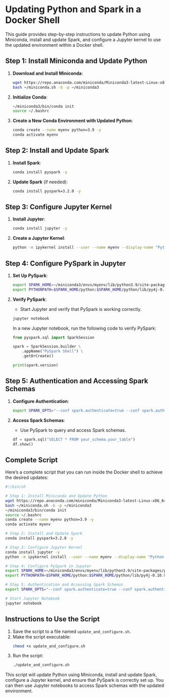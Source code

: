 # Updating Python and Spark in a Docker Shell

This guide provides step-by-step instructions to update Python using Miniconda, install and update Spark, and configure a Jupyter kernel to use the updated environment within a Docker shell.

## Step 1: Install Miniconda and Update Python

1. **Download and Install Miniconda**:
   ```sh
   wget https://repo.anaconda.com/miniconda/Miniconda3-latest-Linux-x86_64.sh -O ~/miniconda.sh
   bash ~/miniconda.sh -b -p ~/miniconda3
   ```

2. **Initialize Conda**:
   ```sh
   ~/miniconda3/bin/conda init
   source ~/.bashrc
   ```

3. **Create a New Conda Environment with Updated Python**:
   ```sh
   conda create --name myenv python=3.9 -y
   conda activate myenv
   ```

## Step 2: Install and Update Spark

1. **Install Spark**:
   ```sh
   conda install pyspark -y
   ```

2. **Update Spark** (if needed):
   ```sh
   conda install pyspark=3.2.0 -y
   ```

## Step 3: Configure Jupyter Kernel

1. **Install Jupyter**:
   ```sh
   conda install jupyter -y
   ```

2. **Create a Jupyter Kernel**:
   ```sh
   python -m ipykernel install --user --name myenv --display-name "Python (myenv)"
   ```

## Step 4: Configure PySpark in Jupyter

1. **Set Up PySpark**:
   ```sh
   export SPARK_HOME=~/miniconda3/envs/myenv/lib/python3.9/site-packages/pyspark
   export PYTHONPATH=$SPARK_HOME/python:$SPARK_HOME/python/lib/py4j-0.10.9-src.zip:$PYTHONPATH
   ```

2. **Verify PySpark**:
   - Start Jupyter and verify that PySpark is working correctly.
   ```sh
   jupyter notebook
   ```

   In a new Jupyter notebook, run the following code to verify PySpark:
   ```python
   from pyspark.sql import SparkSession

   spark = SparkSession.builder \
       .appName("PySpark Shell") \
       .getOrCreate()

   print(spark.version)
   ```

## Step 5: Authentication and Accessing Spark Schemas

1. **Configure Authentication**:
   ```sh
   export SPARK_OPTS="--conf spark.authenticate=true --conf spark.authenticate.secret=your_secret"
   ```

2. **Access Spark Schemas**:
   - Use PySpark to query and access Spark schemas.
   ```python
   df = spark.sql("SELECT * FROM your_schema.your_table")
   df.show()
   ```

## Complete Script

Here’s a complete script that you can run inside the Docker shell to achieve the desired updates:

```sh
#!/bin/sh

# Step 1: Install Miniconda and Update Python
wget https://repo.anaconda.com/miniconda/Miniconda3-latest-Linux-x86_64.sh -O ~/miniconda.sh
bash ~/miniconda.sh -b -p ~/miniconda3
~/miniconda3/bin/conda init
source ~/.bashrc
conda create --name myenv python=3.9 -y
conda activate myenv

# Step 2: Install and Update Spark
conda install pyspark=3.2.0 -y

# Step 3: Configure Jupyter Kernel
conda install jupyter -y
python -m ipykernel install --user --name myenv --display-name "Python (myenv)"

# Step 4: Configure PySpark in Jupyter
export SPARK_HOME=~/miniconda3/envs/myenv/lib/python3.9/site-packages/pyspark
export PYTHONPATH=$SPARK_HOME/python:$SPARK_HOME/python/lib/py4j-0.10.9-src.zip:$PYTHONPATH

# Step 5: Authentication and Accessing Spark Schemas
export SPARK_OPTS="--conf spark.authenticate=true --conf spark.authenticate.secret=your_secret"

# Start Jupyter Notebook
jupyter notebook
```

## Instructions to Use the Script

1. Save the script to a file named `update_and_configure.sh`.
2. Make the script executable:
   ```sh
   chmod +x update_and_configure.sh
   ```
3. Run the script:
   ```sh
   ./update_and_configure.sh
   ```

This script will update Python using Miniconda, install and update Spark, configure a Jupyter kernel, and ensure that PySpark is correctly set up. You can then use Jupyter notebooks to access Spark schemas with the updated environment.